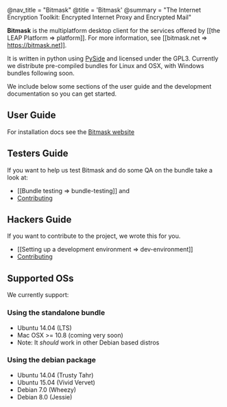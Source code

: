 @nav_title = "Bitmask"
@title = 'Bitmask'
@summary = "The Internet Encryption Toolkit: Encrypted Internet Proxy and Encrypted Mail"

**Bitmask** is the multiplatform desktop client for the services offered by
[[the LEAP Platform => platform]]. For more information, see [[bitmask.net =>
https://bitmask.net]].

It is written in python using [PySide](http://qt-project.org/wiki/PySide) and
licensed under the GPL3. Currently we distribute pre-compiled bundles for Linux
and OSX, with Windows bundles following soon.

We include below some sections of the user guide and the development
documentation so you can get started.


User Guide
----------

For installation docs see the [Bitmask website](https://bitmask.net/en/install)


Testers Guide
-------------

If you want to help us test Bitmask and do some QA on the bundle take a look at:


* [[Bundle testing => bundle-testing]] and
* [Contributing](https://github.com/leapcode/bitmask_client/blob/develop/CONTRIBUTING.rst)

Hackers Guide
-------------

If you want to contribute to the project, we wrote this for you.

* [[Setting up a development environment => dev-environment]]
* [Contributing](https://github.com/leapcode/bitmask_client/blob/develop/CONTRIBUTING.rst)


Supported OSs
-------------

We currently support:

### Using the standalone bundle

* Ubuntu 14.04 (LTS)
* Mac OSX >= 10.8 (coming very soon)
* Note: It *should* work in other Debian based distros

### Using the debian package

* Ubuntu 14.04 (Trusty Tahr)
* Ubuntu 15.04 (Vivid Vervet)
* Debian 7.0 (Wheezy)
* Debian 8.0 (Jessie)
